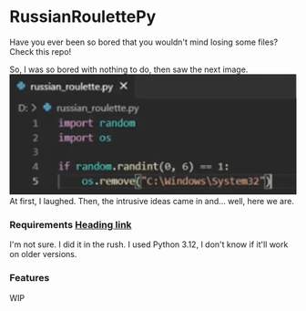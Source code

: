 # RussianRoulettePy

Have you ever been so bored that you wouldn't mind losing some files? Check this repo!

So, I was so bored with nothing to do, then saw the next image.
![](meme.jpg)
At first, I laughed. Then, the intrusive ideas came in and... well, here we are.

### Requirements [Heading link](https://github.com/Benjas333/RussianRoulettePy/README.md "Heading link")
I'm not sure. I did it in the rush. I used Python 3.12, I don't know if it'll work on older versions.

### Features
WIP
